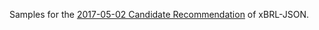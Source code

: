 Samples for the [2017-05-02 Candidate Recommendation](http://www.xbrl.org/Specification/xbrl-json/CR-2017-05-02/xbrl-json-CR-2017-05-02.html) of xBRL-JSON.
